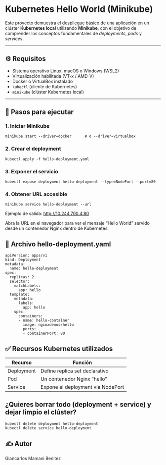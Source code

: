 # Kubernetes Hello World (Minikube)

Este proyecto demuestra el despliegue básico de una aplicación en un clúster **Kubernetes local** utilizando **Minikube**, con el objetivo de comprender los conceptos fundamentales de *deployments*, *pods* y *services*.

---

## ⚙️ Requisitos

- Sistema operativo Linux, macOS o Windows (WSL2)
- Virtualización habilitada (VT-x / AMD-V)
- Docker o VirtualBox instalado
- `kubectl` (cliente de Kubernetes)
- `minikube` (clúster Kubernetes local)

---

## 🚀 Pasos para ejecutar

### 1. Iniciar Minikube

````
minikube start --driver=docker      # o --driver=virtualbox
````
### 2. Crear el deployment
````
kubectl apply -f hello-deployment.yaml
````

### 3. Exponer el servicio
````
kubectl expose deployment hello-deployment --type=NodePort --port=80
````

### 4. Obtener URL accesible
````
minikube service hello-deployment --url
````
Ejemplo de salida:
http://10.244.700.4:80

<p>Abra la URL en el navegador para ver el mensaje “Hello World” servido desde un contenedor Nginx dentro de Kubernetes.</p>

## 📄 Archivo hello-deployment.yaml

````
apiVersion: apps/v1
kind: Deployment
metadata:
  name: hello-deployment
spec:
  replicas: 2
  selector:
    matchLabels:
      app: hello
  template:
    metadata:
      labels:
        app: hello
    spec:
      containers:
      - name: hello-container
        image: nginxdemos/hello
        ports:
        - containerPort: 80
````

## ✅ Recursos Kubernetes utilizados

| Recurso    | Función                           |
|------------|-----------------------------------|
| Deployment | Define replica set declarativo    |
| Pod        | Un contenedor Nginx “hello”       |
| Service    | Expone el deployment vía NodePort |

## ¿Quieres borrar todo (deployment + service) y dejar limpio el clúster?
````
kubectl delete deployment hello-deployment
kubectl delete service hello-deployment
````

## ✍️ Autor
Giancarlos Mamani Benitez